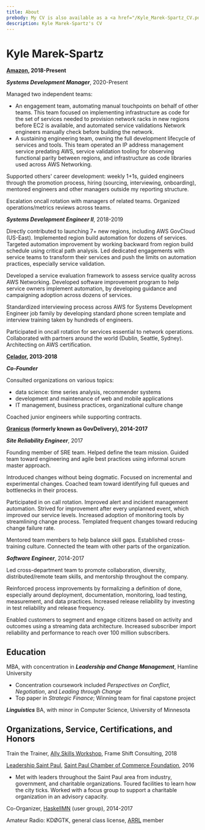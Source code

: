 ```yaml
---
title: About
prebody: My CV is also available as a <a href="/Kyle_Marek-Spartz_CV.pdf">PDF</a>.
description: Kyle Marek-Spartz's CV
---
```


# **Kyle Marek-Spartz**

**[Amazon](https://amazon.com), 2018-Present**

***Systems Development Manager***, 2020-Present

Managed two independent teams:

- An engagement team, automating manual touchpoints on behalf of other teams. This team focused on implementing infrastructure as code for the set of services needed to provision network racks in new regions before EC2 is available, and automated service validations Network engineers manually check before building the network.
- A sustaining engineering team, owning the full development lifecycle of services and tools. This team operated an IP address management service predating AWS, service validation tooling for observing functional parity between regions, and infrastructure as code libraries used across AWS Networking.

Supported others' career development: weekly 1+1s, guided engineers through the promotion process, hiring (sourcing, interviewing, onboarding), mentored engineers and other managers outside my reporting structure.

Escalation oncall rotation with managers of related teams. Organized operations/metrics reviews across teams.

***Systems Development Engineer II***, 2018-2019

Directly contributed to launching 7+ new regions, including AWS GovCloud (US-East). Implemented region build automation for dozens of services. Targeted automation improvement by working backward from region build schedule using critical path analysis. Led dedicated engagements with service teams to transform their services and push the limits on automation practices, especially service validation.

Developed a service evaluation framework to assess service quality across AWS Networking. Developed software improvement program to help service owners implement automation, by developing guidance and campaigning adoption across dozens of services.

Standardized interviewing process across AWS for Systems Development Engineer job family by developing standard phone screen template and interview training taken by hundreds of engineers.

Participated in oncall rotation for services essential to network operations. Collaborated with partners around the world (Dublin, Seattle, Sydney). Architecting on AWS certification.




**[Celador](http://www.celador.mn), 2013-2018**

***Co-Founder***

Consulted organizations on various topics:

- data science: time series analysis, recommender systems
- development and maintenance of web and mobile applications
- IT management, business practices, organizational culture change

Coached junior engineers while supporting contracts.


**[Granicus](https://granicus.com) (formerly known as GovDelivery), 2014-2017**

***Site Reliability Engineer***, 2017

Founding member of SRE team. Helped define the team mission. Guided team toward
engineering and agile best practices using informal scrum master approach.

Introduced changes without being dogmatic. Focused on incremental and
experimental changes. Coached team toward identifying full queues and
bottlenecks in their process.

Participated in on call rotation. Improved alert and incident management
automation. Strived for improvement after every unplanned event, which improved
our service levels. Increased adoption of monitoring tools by streamlining
change process. Templated frequent changes toward reducing change failure rate.

Mentored team members to help balance skill gaps. Established cross-training
culture. Connected the team with other parts of the organization.

***Software Engineer***, 2014-2017

Led cross-department team to promote collaboration, diversity,
distributed/remote team skills, and mentorship throughout the company.

Reinforced process improvements by formalizing a definition of done, especially
around deployment, documentation, monitoring, load testing, measurement, and
data practices. Increased release reliability by investing in test reliability
and release frequency.

Enabled customers to segment and engage citizens based on activity and outcomes
using a streaming data architecture. Increased subscriber import reliability and
performance to reach over 100 million subscribers.


## Education

MBA, with concentration in ***Leadership and Change Management***, Hamline University

* Concentration coursework included *Perspectives on Conflict*, *Negotiation*, and *Leading through Change*
* Top paper in *Strategic Finance*; Winning team for final capstone project

***Linguistics*** BA, with minor in Computer Science, University of Minnesota


## Organizations, Service, Certifications, and Honors

Train the Trainer, [Ally Skills Workshop](https://frameshiftconsulting.com/ally-skills-workshop/), Frame Shift Consulting, 2018

[Leadership Saint Paul](http://www.saintpaulchamber.com/blog/leadership-saint-paul-class-of-2016-announced), [Saint Paul Chamber of Commerce Foundation](http://www.saintpaulchamber.com/foundation.html), 2016

- Met with leaders throughout the Saint Paul area from industry, government, and charitable organizations. Toured facilities to learn how the city ticks. Worked with a focus group to support a charitable organization in an advisory capacity.

Co-Organizer, [HaskellMN](http://www.haskellmn.org) (user group), 2014-2017

Amateur Radio: KDØGTK, general class license, [ARRL](http://www.arrl.org/) member
